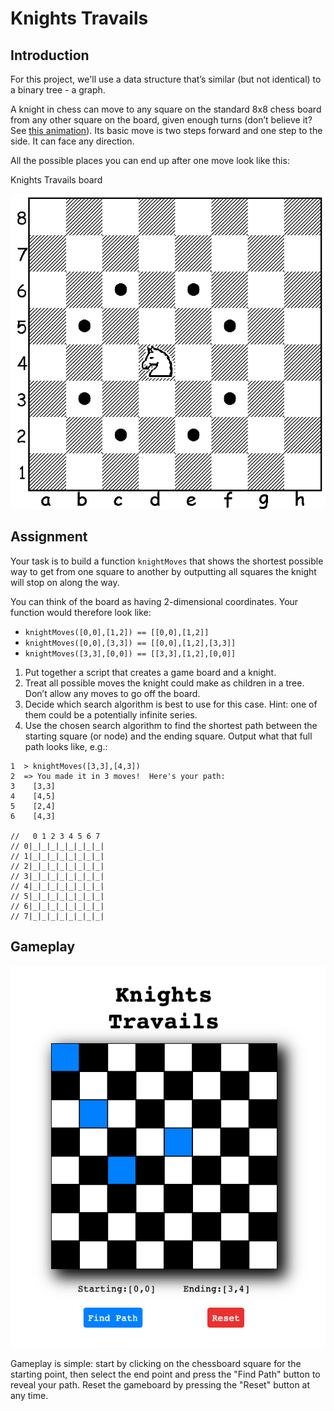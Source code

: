 # Knights Travails

## Introduction

For this project, we'll use a data structure that’s similar (but not identical) to a binary tree - a graph.

A knight in chess can move to any square on the standard 8x8 chess board from any other square on the board, given enough turns (don’t believe it? See [this animation](https://cdn.statically.io/gh/TheOdinProject/curriculum/284f0cdc998be7e4751e29e8458323ad5d320303/ruby_programming/computer_science/project_knights_travails/imgs/00.png 'Link to chess board animation')). Its basic move is two steps forward and one step to the side. It can face any direction.

All the possible places you can end up after one move look like this:

Knights Travails board

![Chess Board](./assets/01.png 'Knights Travails Example')

## Assignment

Your task is to build a function `knightMoves` that shows the shortest possible way to get from one square to another by outputting all squares the knight will stop on along the way.

You can think of the board as having 2-dimensional coordinates. Your function would therefore look like:

- `knightMoves([0,0],[1,2]) == [[0,0],[1,2]]`
- `knightMoves([0,0],[3,3]) == [[0,0],[1,2],[3,3]]`
- `knightMoves([3,3],[0,0]) == [[3,3],[1,2],[0,0]]`

1. Put together a script that creates a game board and a knight.
2. Treat all possible moves the knight could make as children in a tree. Don’t allow any moves to go off the board.
3. Decide which search algorithm is best to use for this case. Hint: one of them could be a potentially infinite series.
4. Use the chosen search algorithm to find the shortest path between the starting square (or node) and the ending square. Output what that full path looks like, e.g.:

```
1  > knightMoves([3,3],[4,3])
2  => You made it in 3 moves!  Here's your path:
3    [3,3]
4    [4,5]
5    [2,4]
6    [4,3]

//   0 1 2 3 4 5 6 7
// 0|_|_|_|_|_|_|_|_|
// 1|_|_|_|_|_|_|_|_|
// 2|_|_|_|_|_|_|_|_|
// 3|_|_|_|_|_|_|_|_|
// 4|_|_|_|_|_|_|_|_|
// 5|_|_|_|_|_|_|_|_|
// 6|_|_|_|_|_|_|_|_|
// 7|_|_|_|_|_|_|_|_|
```

## Gameplay

![gameplay screenshot](./assets/gameplay_img.png 'Image of Knights Travail gameplay')

Gameplay is simple: start by clicking on the chessboard square for the starting point, then select the end point and press the "Find Path" button to reveal your path. Reset the gameboard by pressing the "Reset" button at any time.
